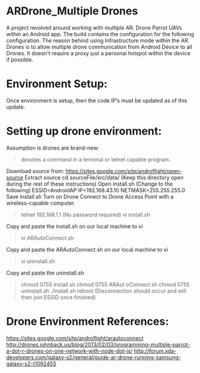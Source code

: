 # ARDrone_Multiple Drones
A project revolved around working with multiple AR. Drone Parrot UAVs within an Android app. The build contains the configuration for the following configuration. The reason behind using Infrastructure mode within the AR. Drones is to allow multiple drone communication from Android Device to all Drones. It doesn't require a proxy just a personal hotspot within the device if possible. 

# Environment Setup:
Once environment is setup, then the code IP’s must be updated as of this update.

# Setting up drone environment:
Assumption is drones are brand-new:

> denotes a command in a terminal or telnet capable program.

Download source from: https://sites.google.com/site/androflight/open-source
Extract source
cd sourceFile/src/data/ (Keep this directory open during the rest of these instructions)
Open install.sh (Change to the following)
ESSID=AndroidAP
IP=192.168.43.10
NETMASK=255.255.255.0
Save install.sh
Turn on Drone
Connect to Drone Access Point with a wireless-capable computer.

> telnet 192.168.1.1    (No password required)
> vi install.sh

Copy and paste the install.sh on our local machine to vi

> vi ARAutoConnect.sh

Copy and paste the ARAutoConnect.sh on our local machine to vi

> vi uninstall.sh

Copy and paste the uninstall.sh

> chmod 0755 install.sh
> chmod 0755 ARAut	oConnect.sh
> chmod 0755 uninstall.sh
> ./install.sh
> reboot (Disconnection should occur and will then join ESSID once finished)

# Drone Environment References:
https://sites.google.com/site/androflight/arautoconnect
http://drones.johnback.us/blog/2013/02/03/programming-multiple-parrot-a-dot-r-drones-on-one-network-with-node-dot-js/
http://forum.xda-developers.com/galaxy-s2/general/guide-ar-drone-running-samsung-galaxy-s2-t1092455
